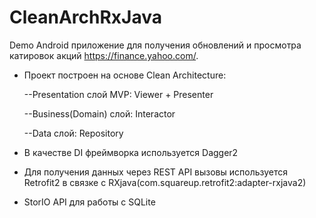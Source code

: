# CleanArchRxJava
Demo Android приложение для получения обновлений и просмотра катировок акций https://finance.yahoo.com/. 

- Проект построен на основе Clean Architecture:

  --Presentation слой MVP: Viewer + Presenter

  --Business(Domain) слой: Interactor

  --Data слой:  Repository

- В качестве DI фреймворка используется Dagger2
- Для получения данных через REST API вызовы используется Retrofit2 в связке с RXjava(com.squareup.retrofit2:adapter-rxjava2)
- StorIO API для работы с SQLite
